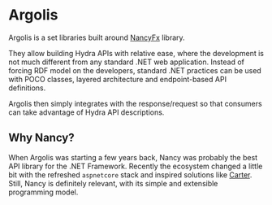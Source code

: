# Argolis

Argolis is a set libraries built around [NancyFx](https://github.com/NancyFx/Nancy) library.

They allow building Hydra APIs with relative ease, where the development is not much
different from any standard .NET web application. Instead of forcing RDF model on the
developers, standard .NET practices can be used with POCO classes, layered architecture
and endpoint-based API definitions.

Argolis then simply integrates with the response/request so that consumers can take advantage
of Hydra API descriptions.  

## Why Nancy?

When Argolis was starting a few years back, Nancy was probably the best API library
for the .NET Framework. Recently the ecosystem changed a little bit with the refreshed `aspnetcore`
stack and inspired solutions like [Carter](https://github.com/CarterCommunity/Carter). 
Still, Nancy is definitely relevant, with its simple and extensible programming model.
